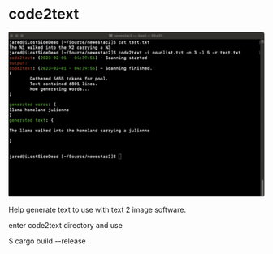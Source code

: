 # code2text

![ScreenShot1](https://github.com/lostjared/code2text/blob/main/images/ss.png?raw=true "screenshot1")

Help generate text to use with text 2 image software.

enter code2text directory
and use

$ cargo build --release


